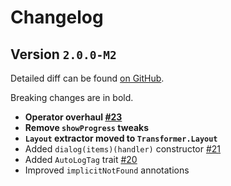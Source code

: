 # Changelog

## Version `2.0.0-M2`

Detailed diff can be found [on GitHub](https://github.com/macroid/macroid/compare/v2.0.0-M1...v2.0.0-M2).

Breaking changes are in bold.

* **Operator overhaul [#23](https://github.com/macroid/macroid/issues/23)**
* **Remove `showProgress` tweaks**
* **`Layout` extractor moved to `Transformer.Layout`**
* Added `dialog(items)(handler)` constructor [#21](https://github.com/macroid/macroid/issues/21)
* Added `AutoLogTag` trait [#20](https://github.com/macroid/macroid/issues/20)
* Improved `implicitNotFound` annotations